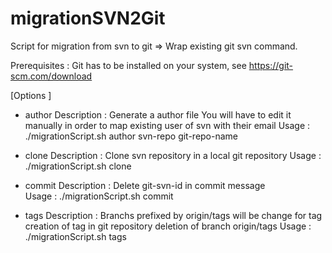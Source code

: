 # migrationSVN2Git
Script for migration from svn to git
=> Wrap existing git svn command.

Prerequisites :
Git has to be installed on your system, see https://git-scm.com/download

[Options ]

- author
Description :
Generate a author file
You will have to edit it manually in order to map existing user of svn with their email
Usage :
./migrationScript.sh  author svn-repo git-repo-name

- clone 
Description :
Clone svn repository in a local git repository
Usage :
./migrationScript.sh clone <author-file> <trunk> <branches> <tags> <svn-project-url> <git-repo-name>

- commit
Description :
Delete git-svn-id in commit message  
Usage :
./migrationScript.sh commit <repo-directory>
  
- tags
Description :
Branchs prefixed by origin/tags will be change for tag
creation of tag in git repository
deletion of branch origin/tags
Usage :
./migrationScript.sh tags <repo-directory>
